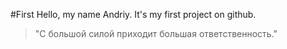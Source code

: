 #First
Hello, my name Andriy. It's my first project on github.
> "С большой силой приходит большая ответственность."
